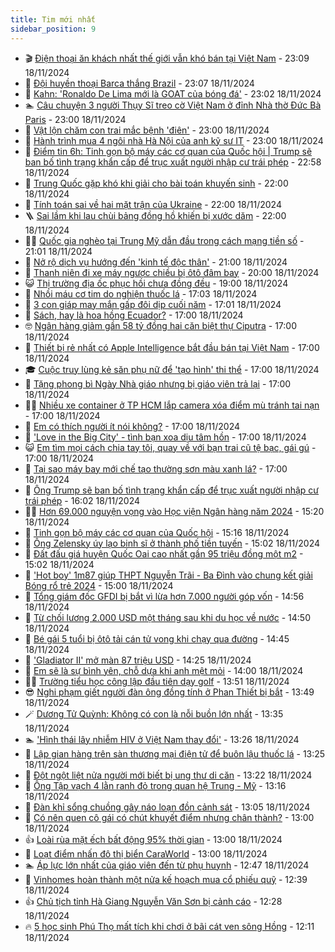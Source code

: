 ```yaml
---
title: Tim mới nhất
sidebar_position: 9
---
```


<!-- vnexpress-tin-moi-nhat:START -->
- 🎬 [Điện thoại ăn khách nhất thế giới vẫn khó bán tại Việt Nam](https://vnexpress.net/dien-thoai-an-khach-nhat-the-gioi-van-kho-ban-tai-viet-nam-4817579.html) - 23:09 18/11/2024
- 🐎 [Đội huyền thoại Barca thắng Brazil](https://vnexpress.net/doi-huyen-thoai-barca-thang-brazil-4817497.html) - 23:07 18/11/2024
- 🦍 [Kahn: &#39;Ronaldo De Lima mới là GOAT của bóng đá&#39;](https://vnexpress.net/kahn-ronaldo-de-lima-moi-la-goat-cua-bong-da-4817436.html) - 23:02 18/11/2024
- 🏊 [Câu chuyện 3 người Thụy Sĩ treo cờ Việt Nam ở đỉnh Nhà thờ Đức Bà Paris](https://vnexpress.net/cau-chuyen-3-nguoi-thuy-si-treo-co-viet-nam-o-dinh-nha-tho-duc-ba-paris-4817577.html) - 23:00 18/11/2024
- 🎊 [Vật lộn chăm con trai mắc bệnh &#39;điên&#39;](https://vnexpress.net/vat-lon-cham-con-trai-mac-benh-dien-4816256.html) - 23:00 18/11/2024
- 🎃 [Hành trình mua 4 ngôi nhà Hà Nội của anh kỹ sư IT](https://vnexpress.net/hanh-trinh-mua-4-ngoi-nha-ha-noi-cua-anh-ky-su-it-4812437.html) - 23:00 18/11/2024
- 🧰 [Điểm tin 6h: Tinh gọn bộ máy các cơ quan của Quốc hội |  Trump sẽ ban bố tình trạng khẩn cấp để trục xuất người nhập cư trái phép](https://vnexpress.net/diem-tin-6h-tinh-gon-bo-may-cac-co-quan-cua-quoc-hoi-trump-se-ban-bo-tinh-trang-khan-cap-de-truc-xuat-nguoi-nhap-cu-trai-phep-4817585.html) - 22:58 18/11/2024
- 🔭 [Trung Quốc gặp khó khi giải cho bài toán khuyến sinh](https://vnexpress.net/trung-quoc-gap-kho-khi-giai-cho-bai-toan-khuyen-sinh-4817530.html) - 22:00 18/11/2024
- 🫶 [Tính toán sai về hai mặt trận của Ukraine](https://vnexpress.net/tinh-toan-sai-ve-hai-mat-tran-cua-ukraine-4816053.html) - 22:00 18/11/2024
- 🪜 [Sai lầm khi lau chùi bảng đồng hồ khiến bị xước dăm](https://vnexpress.net/sai-lam-khi-lau-chui-bang-dong-ho-khien-bi-xuoc-dam-4817508.html) - 22:00 18/11/2024
- 👨‍🏫 [Quốc gia nghèo tại Trung Mỹ dẫn đầu trong cách mạng tiền số](https://vnexpress.net/quoc-gia-ngheo-tai-trung-my-dan-dau-trong-cach-mang-tien-so-4817256.html) - 21:01 18/11/2024
- 🎊 [Nở rộ dịch vụ hướng đến &#39;kinh tế độc thân&#39;](https://vnexpress.net/no-ro-dich-vu-huong-den-kinh-te-doc-than-4817580.html) - 21:00 18/11/2024
- 🎊 [Thanh niên đi xe máy ngược chiều bị ôtô đâm bay](https://vnexpress.net/thanh-nien-di-xe-may-nguoc-chieu-bi-oto-dam-bay-4817415.html) - 20:00 18/11/2024
- 😺 [Thị trường địa ốc phục hồi chưa đồng đều](https://vnexpress.net/thi-truong-dia-oc-phuc-hoi-chua-dong-deu-4817427.html) - 19:00 18/11/2024
- 🐘 [Nhồi máu cơ tim do nghiện thuốc lá](https://vnexpress.net/nhoi-mau-co-tim-do-nghien-thuoc-la-4817327.html) - 17:03 18/11/2024
- 🌁 [3 con giáp may mắn gấp đôi dịp cuối năm](https://vnexpress.net/3-con-giap-may-man-gap-doi-dip-cuoi-nam-4815228.html) - 17:01 18/11/2024
- 🐲 [Sách, hay là hoa hồng Ecuador?](https://vnexpress.net/sach-hay-la-hoa-hong-ecuador-4817570.html) - 17:00 18/11/2024
- 🤓 [Ngân hàng giảm gần 58 tỷ đồng hai căn biệt thự Ciputra](https://vnexpress.net/ngan-hang-giam-gan-58-ty-dong-hai-can-biet-thu-ciputra-4817565.html) - 17:00 18/11/2024
- 💪 [Thiết bị rẻ nhất có Apple Intelligence bắt đầu bán tại Việt Nam](https://vnexpress.net/thiet-bi-re-nhat-co-apple-intelligence-bat-dau-ban-tai-viet-nam-4817522.html) - 17:00 18/11/2024
- 🎓 [Cuộc truy lùng kẻ săn phụ nữ để &#39;tạo hình&#39; thi thể](https://vnexpress.net/cuoc-truy-lung-ke-san-phu-nu-de-tao-hinh-thi-the-4817520.html) - 17:00 18/11/2024
- 🫣 [Tặng phong bì Ngày Nhà giáo nhưng bị giáo viên trả lại](https://vnexpress.net/tang-phong-bi-ngay-nha-giao-nhung-bi-giao-vien-tra-lai-4817469.html) - 17:00 18/11/2024
- 🧑‍💻 [Nhiều xe container ở TP HCM lắp camera xóa điểm mù tránh tai nạn](https://vnexpress.net/nhieu-xe-container-o-tp-hcm-lap-camera-xoa-diem-mu-tranh-tai-nan-4817333.html) - 17:00 18/11/2024
- 🐲 [Em có thích người ít nói không?](https://vnexpress.net/em-co-thich-nguoi-it-noi-khong-4817324.html) - 17:00 18/11/2024
- 🌝 [&#39;Love in the Big City&#39; - tình bạn xoa dịu tâm hồn](https://vnexpress.net/giai-tri/phim/thu-vien-phim/love-in-the-big-city-751) - 17:00 18/11/2024
- 😺 [Em tìm mọi cách chia tay tôi, quay về với bạn trai cũ tệ bạc, gái gú](https://vnexpress.net/em-tim-moi-cach-chia-tay-toi-quay-ve-voi-ban-trai-cu-te-bac-gai-gu-4817273.html) - 17:00 18/11/2024
- 🐎 [Tại sao máy bay mới chế tạo thường sơn màu xanh lá?](https://vnexpress.net/tai-sao-may-bay-moi-che-tao-thuong-son-mau-xanh-la-4817214.html) - 17:00 18/11/2024
- 🎡 [Ông Trump sẽ ban bố tình trạng khẩn cấp để trục xuất người nhập cư trái phép](https://vnexpress.net/ong-trump-se-ban-bo-tinh-trang-khan-cap-de-truc-xuat-nguoi-nhap-cu-trai-phep-4817562.html) - 16:02 18/11/2024
- 👨‍🏫 [Hơn 69.000 nguyện vọng vào Học viện Ngân hàng năm 2024](https://vnexpress.net/hon-69-000-nguyen-vong-vao-hoc-vien-ngan-hang-nam-2024-4817377.html) - 15:20 18/11/2024
- 🦆 [Tinh gọn bộ máy các cơ quan của Quốc hội](https://vnexpress.net/tinh-gon-bo-may-cac-co-quan-cua-quoc-hoi-4817550.html) - 15:16 18/11/2024
- 🚦 [Ông Zelensky úy lạo binh sĩ ở thành phố tiền tuyến](https://vnexpress.net/ong-zelensky-uy-lao-binh-si-o-thanh-pho-tien-tuyen-4817551.html) - 15:02 18/11/2024
- 💫 [Đất đấu giá huyện Quốc Oai cao nhất gần 95 triệu đồng một m2](https://vnexpress.net/dat-dau-gia-huyen-quoc-oai-cao-nhat-gan-95-trieu-dong-mot-m2-4817554.html) - 15:02 18/11/2024
- 🎉 [&#39;Hot boy&#39; 1m87 giúp THPT Nguyễn Trãi - Ba Đình vào chung kết giải Bóng rổ trẻ 2024](https://vnexpress.net/hot-boy-1m87-giup-thpt-nguyen-trai-ba-dinh-vao-chung-ket-giai-bong-ro-tre-2024-4817092.html) - 15:00 18/11/2024
- 🌋 [Tổng giám đốc GFDI bị bắt vì lừa hơn 7.000 người góp vốn](https://vnexpress.net/tong-giam-doc-gfdi-bi-bat-vi-lua-7-000-nguoi-gop-von-3-700-ty-dong-4817557.html) - 14:56 18/11/2024
- 🤖 [Từ chối lương 2.000 USD một tháng sau khi du học về nước](https://vnexpress.net/tu-choi-luong-2-000-usd-mot-thang-sau-khi-du-hoc-ve-nuoc-4817454.html) - 14:50 18/11/2024
- 🦏 [Bé gái 5 tuổi bị ôtô tải cán tử vong khi chạy qua đường](https://vnexpress.net/be-gai-5-tuoi-bi-oto-tai-can-tu-vong-khi-chay-qua-duong-4817555.html) - 14:45 18/11/2024
- 🦩 [&#39;Gladiator II&#39; mở màn 87 triệu USD](https://vnexpress.net/gladiator-ii-mo-man-87-trieu-usd-4817504.html) - 14:25 18/11/2024
- 👺 [Em sẽ là sự bình yên, chỗ dựa khi anh mệt mỏi](https://vnexpress.net/em-se-la-su-binh-yen-cho-dua-khi-anh-met-moi-4817323.html) - 14:00 18/11/2024
- 🧑‍🏫 [Trường tiểu học công lập đầu tiên dạy golf](https://vnexpress.net/truong-tieu-hoc-cong-lap-dau-tien-day-golf-4817406.html) - 13:51 18/11/2024
- 😎 [Nghi phạm giết người đàn ông đồng tính ở Phan Thiết bị bắt](https://vnexpress.net/nghi-pham-giet-nguoi-dan-ong-dong-tinh-o-phan-thiet-bi-bat-4817548.html) - 13:49 18/11/2024
- 🪄 [Dương Tử Quỳnh: Không có con là nỗi buồn lớn nhất](https://vnexpress.net/duong-tu-quynh-khong-co-con-la-noi-buon-lon-nhat-4817518.html) - 13:35 18/11/2024
- 🏊 [&#39;Hình thái lây nhiễm HIV ở Việt Nam thay đổi&#39;](https://vnexpress.net/hinh-thai-lay-nhiem-hiv-o-viet-nam-thay-doi-4817499.html) - 13:26 18/11/2024
- 💃 [Lập gian hàng trên sàn thương mại điện tử để buôn lậu thuốc lá](https://vnexpress.net/lap-gian-hang-tren-san-thuong-mai-dien-tu-de-buon-lau-thuoc-la-4817540.html) - 13:25 18/11/2024
- 🦆 [Đột ngột liệt nửa người mới biết bị ung thư di căn](https://vnexpress.net/dot-ngot-liet-nua-nguoi-moi-biet-bi-ung-thu-di-can-4817477.html) - 13:22 18/11/2024
- 🎊 [Ông Tập vạch 4 lằn ranh đỏ trong quan hệ Trung - Mỹ](https://vnexpress.net/ong-tap-vach-4-lan-ranh-do-trong-quan-he-trung-my-4817541.html) - 13:16 18/11/2024
- 👺 [Đàn khỉ sổng chuồng gây náo loạn đồn cảnh sát](https://vnexpress.net/dan-khi-song-chuong-gay-nao-loan-don-canh-sat-4817470.html) - 13:05 18/11/2024
- 🎡 [Có nên quen cô gái có chút khuyết điểm nhưng chân thành?](https://vnexpress.net/co-nen-quen-co-gai-co-chut-khuyet-diem-nhung-chan-thanh-4817265.html) - 13:00 18/11/2024
- 👍 [Loài rùa mặt ếch bất động 95% thời gian](https://vnexpress.net/loai-rua-mat-ech-bat-dong-95-thoi-gian-4817165.html) - 13:00 18/11/2024
- 🐎 [Loạt điểm nhấn đô thị biển CaraWorld](https://vnexpress.net/loat-diem-nhan-do-thi-bien-caraworld-4817395.html) - 13:00 18/11/2024
- 🏊 [Áp lực lớn nhất của giáo viên đến từ phụ huynh](https://vnexpress.net/ap-luc-lon-nhat-cua-giao-vien-den-tu-phu-huynh-4817506.html) - 12:47 18/11/2024
- 🦩 [Vinhomes hoàn thành một nửa kế hoạch mua cổ phiếu quỹ](https://vnexpress.net/vinhomes-hoan-thanh-mot-nua-ke-hoach-mua-co-phieu-quy-4817544.html) - 12:39 18/11/2024
- 👍 [Chủ tịch tỉnh Hà Giang Nguyễn Văn Sơn bị cảnh cáo](https://vnexpress.net/chu-tich-tinh-ha-giang-nguyen-van-son-bi-canh-cao-4817543.html) - 12:28 18/11/2024
- 🔥 [5 học sinh Phú Thọ mất tích khi chơi ở bãi cát ven sông Hồng](https://vnexpress.net/5-hoc-sinh-phu-tho-mat-tich-khi-choi-o-bai-cat-ven-song-hong-4817539.html) - 12:11 18/11/2024<!-- vnexpress-tin-moi-nhat:END -->

